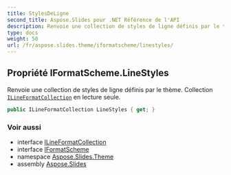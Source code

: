 ```yaml
---
title: StylesDeLigne
second_title: Aspose.Slides pour .NET Référence de l'API
description: Renvoie une collection de styles de ligne définis par le thème. Collection ILineFormatCollection en lecture seule aspose.slides.theme/ilineformatcollection.
type: docs
weight: 50
url: /fr/aspose.slides.theme/iformatscheme/linestyles/
---
```


## Propriété IFormatScheme.LineStyles

Renvoie une collection de styles de ligne définis par le thème. Collection [`ILineFormatCollection`](../../ilineformatcollection) en lecture seule.

```csharp
public ILineFormatCollection LineStyles { get; }
```

### Voir aussi

* interface [ILineFormatCollection](../../ilineformatcollection)
* interface [IFormatScheme](../../iformatscheme)
* namespace [Aspose.Slides.Theme](../../iformatscheme)
* assembly [Aspose.Slides](../../../)

<!-- NE PAS MODIFIER : généré par xmldocmd pour Aspose.Slides.dll -->